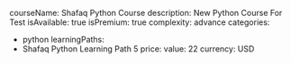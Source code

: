 courseName: Shafaq Python Course
description: New Python Course For Test
isAvailable: true
isPremium: true
complexity: advance
categories: 
  - python
learningPaths: 
  - Shafaq Python Learning Path 5
price: 
  value: 22
  currency: USD
